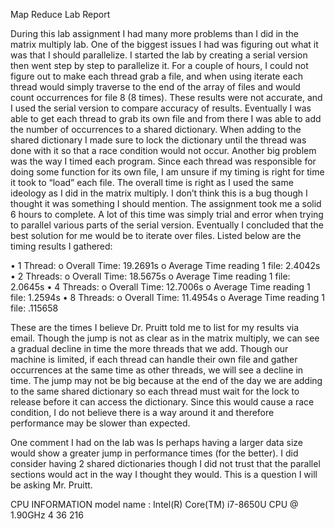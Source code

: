 Map Reduce Lab Report

During this lab assignment I had many more problems than I did in the matrix multiply lab. One of the biggest issues I had was figuring out what it was that I should parallelize. I started the lab by creating a serial version then went step by step to parallelize it. For a couple of hours, I could not figure out to make each thread grab a file, and when using iterate each thread would simply traverse to the end of the array of files and would count occurrences for file 8 (8 times). These results were not accurate, and I used the serial version to compare accuracy of results. Eventually I was able to get each thread to grab its own file and from there I was able to add the number of occurrences to a shared dictionary. When adding to the shared dictionary I made sure to lock the dictionary until the thread was done with it so that a race condition would not occur. Another big problem was the way I timed each program. Since each thread was responsible for doing some function for its own file, I am unsure if my timing is right for time it took to “load” each file. The overall time is right as I used the same ideology as I did in the matrix multiply. I don’t think this is a bug though I thought it was something I should mention. The assignment took me a solid 6 hours to complete. A lot of this time was simply trial and error when trying to parallel various parts of the serial version. Eventually I concluded that the best solution for me would be to iterate over files. Listed below are the timing results I gathered:

•	1 Thread:
o	Overall Time: 19.2691s
o	Average Time reading 1 file: 2.4042s
•	2 Threads:
o	Overall Time: 18.5675s
o	Average Time reading 1 file: 2.0645s
•	4 Threads:
o	Overall Time: 12.7006s
o	Average Time reading 1 file: 1.2594s
•	8 Threads:
o	Overall Time: 11.4954s
o	Average Time reading 1 file: .115658


These are the times I believe Dr. Pruitt told me to list for my results via email. Though the jump is not as clear as in the matrix multiply, we can see a gradual decline in time the more threads that we add. Though our machine is limited, if each thread can handle their own file and gather occurrences at the same time as other threads, we will see a decline in time. The jump may not be big because at the end of the day we are adding to the same shared dictionary so each thread must wait for the lock to release before it can access the dictionary. Since this would cause a race condition, I do not believe there is a way around it and therefore performance may be slower than expected.

One comment I had on the lab was Is perhaps having a larger data size would show a greater jump in performance times (for the better). I did consider having 2 shared dictionaries though I did not trust that the parallel sections would act in the way I thought they would. This is a question I will be asking Mr. Pruitt. 

CPU INFORMATION
model name      : Intel(R) Core(TM) i7-8650U CPU @ 1.90GHz
      4      36     216
 
